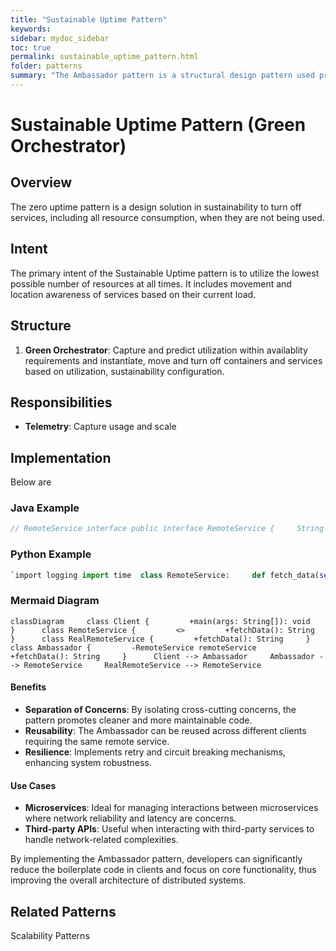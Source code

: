 ```yaml
---
title: "Sustainable Uptime Pattern"
keywords: 
sidebar: mydoc_sidebar
toc: true
permalink: sustainable_uptime_pattern.html
folder: patterns
summary: "The Ambassador pattern is a structural design pattern used primarily in distributed computing to offload common client-side network-related tasks."
---
```


# Sustainable Uptime Pattern (Green Orchestrator)

## Overview

The zero uptime pattern is a design solution in sustainability to turn off services, including all resource consumption, when they are not being used. 

## Intent

The primary intent of the Sustainable Uptime pattern is to utilize the lowest possible number of resources at all times. It includes movement and location awareness of services based on their current load. 

## Structure

1. **Green Orchestrator**: Capture and predict utilization within availablity requirements and instantiate, move and turn off containers and services based on utilization, sustainability configuration. 

## Responsibilities

- **Telemetry**: Capture usage and scale

## Implementation

Below are 

### Java Example

```java
// RemoteService interface public interface RemoteService {     String fetchData(); }  // RealRemoteService implementation public class RealRemoteService implements RemoteService {     @Override     public String fetchData() {         // Simulate network call         return "Data from remote service";     } }  // Ambassador class public class Ambassador implements RemoteService {     private final RemoteService remoteService;      public Ambassador(RemoteService remoteService) {         this.remoteService = remoteService;     }      @Override     public String fetchData() {         // Logging         System.out.println("Fetching data...");          // Retry logic         int retries = 3;         while (retries > 0) {             try {                 String data = remoteService.fetchData();                 // Log success                 System.out.println("Data fetched successfully: " + data);                 return data;             } catch (Exception e) {                 retries--;                 // Log failure                 System.err.println("Failed to fetch data, retries left: " + retries);                 if (retries == 0) {                     throw e;                 }             }         }         return null;     } }  // Client public class Client {     public static void main(String[] args) {         RemoteService service = new Ambassador(new RealRemoteService());         System.out.println(service.fetchData());     } }
```

### Python Example

```python
`import logging import time  class RemoteService:     def fetch_data(self):         raise NotImplementedError  class RealRemoteService(RemoteService):     def fetch_data(self):         # Simulate network call         return "Data from remote service"  class Ambassador(RemoteService):     def __init__(self, remote_service):         self.remote_service = remote_service      def fetch_data(self):         # Logging         logging.info("Fetching data...")          # Retry logic         retries = 3         while retries > 0:             try:                 data = self.remote_service.fetch_data()                 # Log success                 logging.info("Data fetched successfully: %s", data)                 return data             except Exception as e:                 retries -= 1                 # Log failure                 logging.error("Failed to fetch data, retries left: %d", retries)                 if retries == 0:                     raise e                 time.sleep(1)  # Backoff  if __name__ == "__main__":     logging.basicConfig(level=logging.INFO)     service = Ambassador(RealRemoteService())     print(service.fetch_data())`
```

### Mermaid Diagram

```mermaid
classDiagram     class Client {         +main(args: String[]): void     }      class RemoteService {         <>         +fetchData(): String     }      class RealRemoteService {         +fetchData(): String     }      class Ambassador {         -RemoteService remoteService         +fetchData(): String     }      Client --> Ambassador     Ambassador --> RemoteService     RealRemoteService --> RemoteService
```

#### Benefits

- **Separation of Concerns**: By isolating cross-cutting concerns, the pattern promotes cleaner and more maintainable code.
- **Reusability**: The Ambassador can be reused across different clients requiring the same remote service.
- **Resilience**: Implements retry and circuit breaking mechanisms, enhancing system robustness.

#### Use Cases

- **Microservices**: Ideal for managing interactions between microservices where network reliability and latency are concerns.
- **Third-party APIs**: Useful when interacting with third-party services to handle network-related complexities.

By implementing the Ambassador pattern, developers can significantly reduce the boilerplate code in clients and focus on core functionality, thus improving the overall architecture of distributed systems.

## Related Patterns

Scalability Patterns
